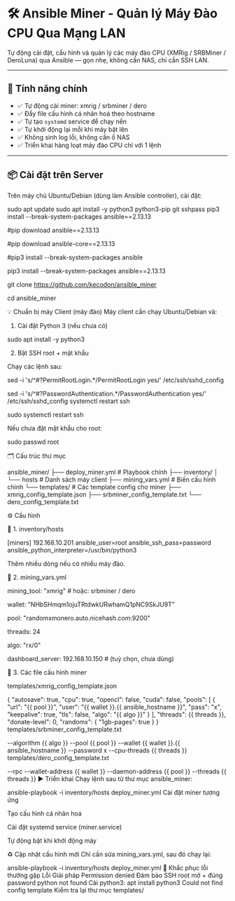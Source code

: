 # 🛠️ Ansible Miner - Quản lý Máy Đào CPU Qua Mạng LAN

Tự động cài đặt, cấu hình và quản lý các máy đào CPU (XMRig / SRBMiner / DeroLuna) qua Ansible — gọn nhẹ, không cần NAS, chỉ cần SSH LAN.

---

## 🚀 Tính năng chính

- ✅ Tự động cài miner: xmrig / srbminer / dero
- ✅ Đẩy file cấu hình cá nhân hoá theo hostname
- ✅ Tự tạo `systemd` service để chạy nền
- ✅ Tự khởi động lại mỗi khi máy bật lên
- ✅ Không sinh log lỗi, không cần ổ NAS
- ✅ Triển khai hàng loạt máy đào CPU chỉ với 1 lệnh

---

## 📦 Cài đặt trên Server

Trên máy chủ Ubuntu/Debian (dùng làm Ansible controller), cài đặt:

sudo apt update
sudo apt install -y python3 python3-pip git sshpass
pip3 install --break-system-packages ansible==2.13.13

#pip download ansible==2.13.13

#pip download ansible-core==2.13.13

#pip3 install --break-system-packages ansible

pip3 install --break-system-packages ansible==2.13.13

git clone https://github.com/kecodon/ansible_miner

cd ansible_miner

💡 Chuẩn bị máy Client (máy đào)
Máy client cần chạy Ubuntu/Debian và:

1. Cài đặt Python 3 (nếu chưa có)

sudo apt install -y python3

2. Bật SSH root + mật khẩu
   
Chạy các lệnh sau:

sed -i 's/^#\?PermitRootLogin.*/PermitRootLogin yes/' /etc/ssh/sshd_config

sed -i 's/^#\?PasswordAuthentication.*/PasswordAuthentication yes/' /etc/ssh/sshd_config
systemctl restart ssh

sudo systemctl restart ssh

Nếu chưa đặt mật khẩu cho root:

sudo passwd root

🗂️ Cấu trúc thư mục

ansible_miner/
├── deploy_miner.yml               # Playbook chính
├── inventory/
│   └── hosts                      # Danh sách máy client
├── mining_vars.yml               # Biến cấu hình chính
└── templates/                    # Các template config cho miner
    ├── xmrig_config_template.json
    ├── srbminer_config_template.txt
    └── dero_config_template.txt
    
⚙️ Cấu hình

🔹 1. inventory/hosts

[miners]
192.168.10.201 ansible_user=root ansible_ssh_pass=password ansible_python_interpreter=/usr/bin/python3

Thêm nhiều dòng nếu có nhiều máy đào.

🔹 2. mining_vars.yml

mining_tool: "xmrig"  # hoặc: srbminer / dero

wallet: "NHbSHmqm1ojuTRtdwkURwhamQ1pNC9SkJU9T"

pool: "randomxmonero.auto.nicehash.com:9200"

threads: 24

algo: "rx/0"

dashboard_server: 192.168.10.150  # (tuỳ chọn, chưa dùng)

🔹 3. Các file cấu hình miner

templates/xmrig_config_template.json

{
  "autosave": true,
  "cpu": true,
  "opencl": false,
  "cuda": false,
  "pools": [
    {
      "url": "{{ pool }}",
      "user": "{{ wallet }}.{{ ansible_hostname }}",
      "pass": "x",
      "keepalive": true,
      "tls": false,
      "algo": "{{ algo }}"
    }
  ],
  "threads": {{ threads }},
  "donate-level": 0,
  "randomx": {
    "1gb-pages": true
  }
}
templates/srbminer_config_template.txt

--algorithm {{ algo }}
--pool {{ pool }}
--wallet {{ wallet }}.{{ ansible_hostname }}
--password x
--cpu-threads {{ threads }}
templates/dero_config_template.txt

--rpc
--wallet-address {{ wallet }}
--daemon-address {{ pool }}
--threads {{ threads }}
▶️ Triển khai
Chạy lệnh sau từ thư mục ansible_miner:

ansible-playbook -i inventory/hosts deploy_miner.yml
Cài đặt miner tương ứng

Tạo cấu hình cá nhân hoá

Cài đặt systemd service (miner.service)

Tự động bật khi khởi động máy

♻️ Cập nhật cấu hình mới
Chỉ cần sửa mining_vars.yml, sau đó chạy lại:

ansible-playbook -i inventory/hosts deploy_miner.yml
🧯 Khắc phục lỗi thường gặp
Lỗi	Giải pháp
Permission denied	Đảm bảo SSH root mở + đúng password
python not found	Cài python3: apt install python3
Could not find config template	Kiểm tra lại thư mục templates/
